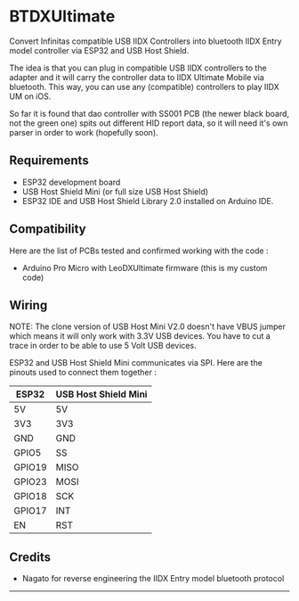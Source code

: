 ﻿
# BTDXUltimate

Convert Infinitas compatible USB IIDX Controllers into bluetooth IIDX Entry model controller via ESP32 and USB Host Shield.

The idea is that you can plug in compatible USB IIDX controllers to the adapter and it will carry the controller data to IIDX Ultimate Mobile via bluetooth. This way, you can use any (compatible) controllers to play IIDX UM on iOS.

So far it is found that dao controller with SS001 PCB (the newer black board, not the green one) spits out different HID report data, so it will need it's own parser in order to work (hopefully soon).


## Requirements

- ESP32 development board
- USB Host Shield Mini (or full size USB Host Shield)
- ESP32 IDE and USB Host Shield Library 2.0 installed on Arduino IDE.

## Compatibility

Here are the list of PCBs tested and confirmed working with the code :

- Arduino Pro Micro with LeoDXUltimate firmware (this is my custom code)

## Wiring

NOTE: The clone version of USB Host Mini V2.0 doesn't have VBUS jumper which means it will only work with 3.3V USB devices. You have to cut a trace in order to be able to use 5 Volt USB devices.

ESP32 and USB Host Shield Mini communicates via SPI. Here are the pinouts used to connect them together : 

| ESP32 | USB Host Shield Mini |
|----|----|
|5V|5V|
|3V3|3V3|
|GND|GND|
|GPIO5|SS|
|GPIO19|MISO|
|GPIO23|MOSI|
|GPIO18|SCK|
|GPIO17|INT|
|EN|RST|



## Credits

- Nagato for reverse engineering the IIDX Entry model bluetooth protocol


---

